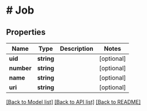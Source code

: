 # # Job

## Properties

Name | Type | Description | Notes
------------ | ------------- | ------------- | -------------
**uid** | **string** |  | [optional] 
**number** | **string** |  | [optional] 
**name** | **string** |  | [optional] 
**uri** | **string** |  | [optional] 

[[Back to Model list]](../../README.md#documentation-for-models) [[Back to API list]](../../README.md#documentation-for-api-endpoints) [[Back to README]](../../README.md)


